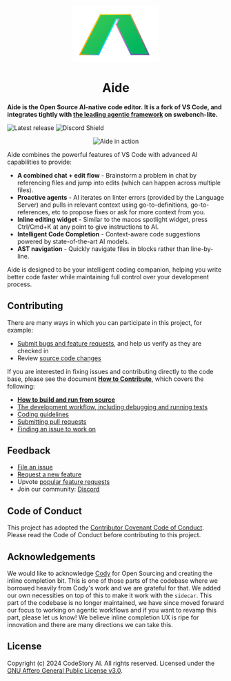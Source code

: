 <div id="vscodium-logo" align="center">
    <img src="./media/logo.svg" alt="VSCodium Logo" width="200"/>
    <h1>Aide</h1>
</div>

**Aide is the Open Source AI-native code editor. It is a fork of VS Code, and integrates tightly with [the leading agentic framework](https://github.com/codestoryai/sidecar) on swebench-lite.**

![Latest release](https://img.shields.io/github/v/release/codestoryai/binaries?label=version)
![Discord Shield](https://discord.com/api/guilds/1138070673756004464/widget.png?style=shield)

<p align="center">
	<img src="./media/hero_video.gif" alt="Aide in action" />
</p>

Aide combines the powerful features of VS Code with advanced AI capabilities to provide:

* **A combined chat + edit flow** - Brainstorm a problem in chat by referencing files and jump into edits (which can happen across multiple files).
* **Proactive agents** - AI iterates on linter errors (provided by the Language Server) and pulls in relevant context using go-to-definitions, go-to-references, etc to propose fixes or ask for more context from you.
* **Inline editing widget** - Similar to the macos spotlight widget, press Ctrl/Cmd+K at any point to give instructions to AI.
* **Intelligent Code Completion** - Context-aware code suggestions powered by state-of-the-art AI models.
* **AST navigation** - Quickly navigate files in blocks rather than line-by-line.

Aide is designed to be your intelligent coding companion, helping you write better code faster while maintaining full control over your development process.

## Contributing

There are many ways in which you can participate in this project, for example:

* [Submit bugs and feature requests](https://github.com/codestoryai/aide/issues), and help us verify as they are checked in
* Review [source code changes](https://github.com/codestoryai/aide/pulls)

If you are interested in fixing issues and contributing directly to the code base,
please see the document **[How to Contribute](https://github.com/codestoryai/aide/blob/cs-main/HOW_TO_CONTRIBUTE.md)**, which covers the following:

* **[How to build and run from source](https://github.com/codestoryai/aide/blob/cs-main/HOW_TO_CONTRIBUTE.md)**
* [The development workflow, including debugging and running tests](https://github.com/codestoryai/aide/blob/cs-main/HOW_TO_CONTRIBUTE.md#debugging)
* [Coding guidelines](https://github.com/codestoryai/aide/wiki/Coding-Guidelines)
* [Submitting pull requests](https://github.com/codestoryai/aide/blob/cs-main/HOW_TO_CONTRIBUTE.md#pull-requests)
* [Finding an issue to work on](https://github.com/codestoryai/aide/blob/cs-main/HOW_TO_CONTRIBUTE.md#where-to-contribute)

## Feedback

* [File an issue](https://github.com/codestoryai/aide/issues)
* [Request a new feature](CONTRIBUTING.md)
* Upvote [popular feature requests](https://github.com/codestoryai/aide/issues?q=is%3Aopen+is%3Aissue+label%3Afeature-request+sort%3Areactions-%2B1-desc)
* Join our community: [Discord](https://discord.gg/mtgrhXM5Xf)

## Code of Conduct

This project has adopted the [Contributor Covenant Code of Conduct](CODE_OF_CONDUCT.md). Please read the Code of Conduct before contributing to this project.

## Acknowledgements

We would like to acknowledge [Cody](https://github.com/sourcegraph/cody) for Open Sourcing and creating the inline completion bit. This is one of those parts of the codebase where we borrowed heavily from Cody's work and we are grateful for that. We added our own necessities on top of this to make it work with the `sidecar`.
This part of the codebase is no longer maintained, we have since moved forward our focus to working on agentic workflows and if you want to revamp this part, please let us know!
We believe inline completion UX is ripe for innovation and there are many directions we can take this.

## License

Copyright (c) 2024 CodeStory AI. All rights reserved.
Licensed under the [GNU Affero General Public License v3.0](LICENSE.md).
